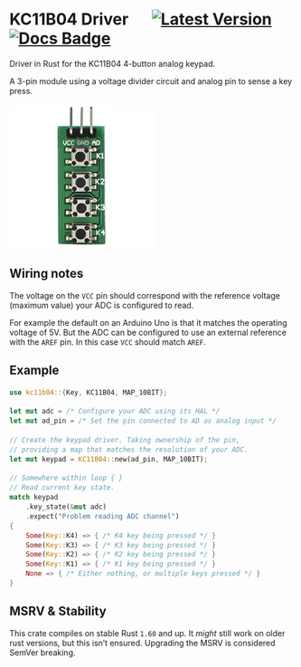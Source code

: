# KC11B04 Driver &emsp; [![Latest Version]][crates.io] [![Docs Badge]][docs]

[Latest Version]: https://img.shields.io/crates/v/kc11b04.svg
[crates.io]: https://crates.io/crates/kc11b04
[Docs Badge]: https://docs.rs/kc11b04/badge.svg
[docs]: https://docs.rs/kc11b04

Driver in Rust for the KC11B04 4-button analog keypad.

A 3-pin module using a voltage divider circuit and analog pin to sense a key press.

![KC11B04 image][__link0]


## Wiring notes

The voltage on the `VCC` pin should correspond with the reference voltage (maximum value) your ADC is configured to read.

For example the default on an Arduino Uno is that it matches the operating voltage of 5V. But the ADC can be configured to use an external reference with the `AREF` pin. In this case `VCC` should match `AREF`.


## Example


```rust
use kc11b04::{Key, KC11B04, MAP_10BIT};

let mut adc = /* Configure your ADC using its HAL */
let mut ad_pin = /* Set the pin connected to AD as analog input */

// Create the keypad driver. Taking ownership of the pin,
// providing a map that matches the resolution of your ADC.
let mut keypad = KC11B04::new(ad_pin, MAP_10BIT);

// Somewhere within loop { }
// Read current key state.
match keypad
	.key_state(&mut adc)
	.expect("Problem reading ADC channel")
{
	Some(Key::K4) => { /* K4 key being pressed */ }
	Some(Key::K3) => { /* K3 key being pressed */ }
	Some(Key::K2) => { /* K2 key being pressed */ }
	Some(Key::K1) => { /* K1 key being pressed */ }
	None => { /* Either nothing, or multiple keys pressed */ }
}
```


## MSRV & Stability

This crate compiles on stable Rust `1.60` and up. It *might* still work on older rust versions, but this isn’t ensured. Upgrading the MSRV is considered SemVer breaking.


 [__link0]: docs/KC11B04.webp
